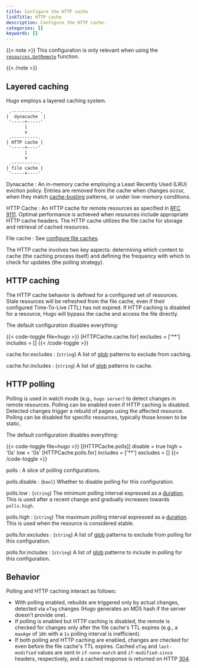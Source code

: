 ```yaml
---
title: Configure the HTTP cache
linkTitle: HTTP cache
description: Configure the HTTP cache.
categories: []
keywords: []
---
```


{{< note >}}
This configuration is only relevant when using the [`resources.GetRemote`] function.

[`resources.GetRemote`]: /functions/resources/getremote/
{{< /note >}}

## Layered caching

Hugo employs a layered caching system.

```goat {.w-40}
 .-----------.
|  dynacache  |
 '-----+-----'
       |
       v
 .----------.
| HTTP cache |
 '-----+----'
       |
       v
 .----------.
| file cache |
 '-----+----'
```

Dynacache
: An in-memory cache employing a Least Recently Used (LRU) eviction policy. Entries are removed from the cache when changes occur, when they match [cache-busting] patterns, or under low-memory conditions.

HTTP Cache
: An HTTP cache for remote resources as specified in [RFC 9111]. Optimal performance is achieved when resources include appropriate HTTP cache headers. The HTTP cache utilizes the file cache for storage and retrieval of cached resources.

File cache
: See [configure file caches].

[cache-busting]: /configuration/build/#cache-busters
[RFC 9111]: https://datatracker.ietf.org/doc/html/rfc9111
[configure file caches]: /configuration/caches/

The HTTP cache involves two key aspects: determining which content to cache (the caching process itself) and defining the frequency with which to check for updates (the polling strategy).

## HTTP caching

The HTTP cache behavior is defined for a configured set of resources. Stale resources will be refreshed from the file cache, even if their configured Time-To-Live (TTL) has not expired. If HTTP caching is disabled for a resource, Hugo will bypass the cache and access the file directly.

The default configuration disables everything:

{{< code-toggle file=hugo >}}
[HTTPCache.cache.for]
excludes = ['**']
includes = []
{{< /code-toggle >}}

cache.for.excludes
: (`string`) A list of [glob](g) patterns to exclude from caching.

cache.for.includes
: (`string`) A list of [glob](g) patterns to cache.

## HTTP polling

Polling is used in watch mode (e.g., `hugo server`) to detect changes in remote resources. Polling can be enabled even if HTTP caching is disabled. Detected changes trigger a rebuild of pages using the affected resource. Polling can be disabled for specific resources, typically those known to be static.

The default configuration disables everything:

{{< code-toggle file=hugo >}}
[[HTTPCache.polls]]
disable = true
high = '0s'
low = '0s'
[HTTPCache.polls.for]
includes = ['**']
excludes = []
{{< /code-toggle >}}

polls
: A slice of polling configurations.

polls.disable
: (`bool`) Whether to disable polling for this configuration.

polls.low
: (`string`) The minimum polling interval expressed as a [duration](g). This is used after a recent change and gradually increases towards `polls.high`.

polls.high
: (`string`) The maximum polling interval expressed as a [duration](g). This is used when the resource is considered stable.

polls.for.excludes
: (`string`) A list of [glob](g) patterns to exclude from polling for this configuration.

polls.for.includes
: (`string`) A list of [glob](g) patterns to include in polling for this configuration.

## Behavior

Polling and HTTP caching interact as follows:

- With polling enabled, rebuilds are triggered only by actual changes, detected via `eTag` changes (Hugo generates an MD5 hash if the server doesn't provide one).
- If polling is enabled but HTTP caching is disabled, the remote is checked for changes only after the file cache's TTL expires (e.g., a `maxAge` of `10h` with a `1s` polling interval is inefficient).
- If both polling and HTTP caching are enabled, changes are checked for even before the file cache's TTL expires. Cached `eTag` and `last-modified` values are sent in `if-none-match` and `if-modified-since` headers, respectively, and a cached response is returned on HTTP [304].

[304]: https://developer.mozilla.org/en-US/docs/Web/HTTP/Status/304
